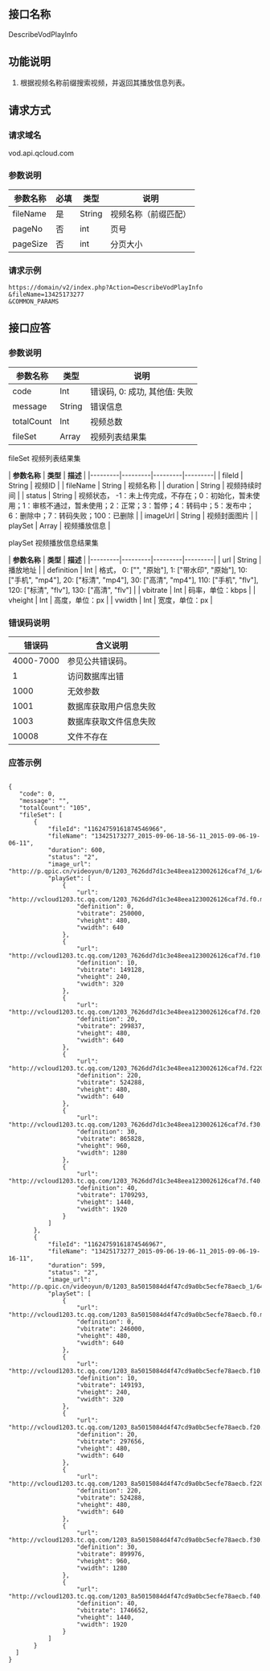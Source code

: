 ## 接口名称
DescribeVodPlayInfo

## 功能说明
1. 根据视频名称前缀搜索视频，并返回其播放信息列表。

## 请求方式

### 请求域名
vod.api.qcloud.com

### 参数说明
| 参数名称 | 必填 | 类型 | 说明 |
|---------|---------|---------|---------|
| fileName | 是 | String | 视频名称（前缀匹配） |
| pageNo | 否 | int | 页号 |
| pageSize | 否 | int | 分页大小 |

### 请求示例
```
https://domain/v2/index.php?Action=DescribeVodPlayInfo
&fileName=13425173277
&COMMON_PARAMS
```
## 接口应答

### 参数说明
| 参数名称 | 类型 | 说明 |
|---------|---------|---------|
| code | Int | 错误码, 0: 成功, 其他值: 失败 |
| message | String | 错误信息 |
| totalCount | Int | 视频总数 |
| fileSet | Array | 视频列表结果集 |

fileSet 视频列表结果集

| **参数名称** | **类型** | **描述** |
|---------|---------|---------|---------|
| fileId | String | 视频ID |
| fileName | String | 视频名称 |
| duration | String | 视频持续时间 |
| status | String | 视频状态， -1：未上传完成，不存在；0：初始化，暂未使用；1：审核不通过，暂未使用；2：正常；3：暂停；4：转码中；5：发布中；6：删除中；7：转码失败；100：已删除 |
| imageUrl | String | 视频封面图片 |
| playSet | Array | 视频播放信息 |

playSet 视频播放信息结果集

| **参数名称** | **类型** | **描述** |
|---------|---------|---------|---------|
| url | String | 播放地址 |
| definition | Int | 格式， 0: ["", "原始"], 1: ["带水印", "原始"], 10: ["手机", "mp4"], 20: ["标清", "mp4"], 30: ["高清", "mp4"], 110: ["手机", "flv"], 120: ["标清", "flv"], 130: ["高清", "flv"] |
| vbitrate | Int | 码率，单位：kbps |
| vheight | Int | 高度，单位：px |
| vwidth | Int | 宽度，单位：px |

### 错误码说明
| 错误码 | 含义说明|
|---------|---------|
| 4000-7000 | 参见公共错误码。  |
| 1 | 访问数据库出错  |
| 1000 | 无效参数  |
| 1001 | 数据库获取用户信息失败  |
| 1003 | 数据库获取文件信息失败  |
| 10008 | 文件不存在  |

### 应答示例
```

{
   "code": 0,
   "message": "",
   "totalCount": "105",
   "fileSet": [
       {
           "fileId": "11624759161874546966",
           "fileName": "13425173277_2015-09-06-18-56-11_2015-09-06-19-06-11",
           "duration": 600,
           "status": "2",
           "image_url": "http://p.qpic.cn/videoyun/0/1203_7626dd7d1c3e48eea1230026126caf7d_1/640",
           "playSet": [
               {
                   "url": "http://vcloud1203.tc.qq.com/1203_7626dd7d1c3e48eea1230026126caf7d.f0.mp4",
                   "definition": 0,
                   "vbitrate": 250000,
                   "vheight": 480,
                   "vwidth": 640
               },
               {
                   "url": "http://vcloud1203.tc.qq.com/1203_7626dd7d1c3e48eea1230026126caf7d.f10.mp4",
                   "definition": 10,
                   "vbitrate": 149128,
                   "vheight": 240,
                   "vwidth": 320
               },
               {
                   "url": "http://vcloud1203.tc.qq.com/1203_7626dd7d1c3e48eea1230026126caf7d.f20.mp4",
                   "definition": 20,
                   "vbitrate": 299837,
                   "vheight": 480,
                   "vwidth": 640
               },
               {
                   "url": "http://vcloud1203.tc.qq.com/1203_7626dd7d1c3e48eea1230026126caf7d.f220.av.m3u8",
                   "definition": 220,
                   "vbitrate": 524288,
                   "vheight": 480,
                   "vwidth": 640
               },
               {
                   "url": "http://vcloud1203.tc.qq.com/1203_7626dd7d1c3e48eea1230026126caf7d.f30.mp4",
                   "definition": 30,
                   "vbitrate": 865828,
                   "vheight": 960,
                   "vwidth": 1280
               },
               {
                   "url": "http://vcloud1203.tc.qq.com/1203_7626dd7d1c3e48eea1230026126caf7d.f40.mp4",
                   "definition": 40,
                   "vbitrate": 1709293,
                   "vheight": 1440,
                   "vwidth": 1920
               }
           ]
       },
       {
           "fileId": "11624759161874546967",
           "fileName": "13425173277_2015-09-06-19-06-11_2015-09-06-19-16-11",
           "duration": 599,
           "status": "2",
           "image_url": "http://p.qpic.cn/videoyun/0/1203_8a5015084d4f47cd9a0bc5ecfe78aecb_1/640",
           "playSet": [
               {
                   "url": "http://vcloud1203.tc.qq.com/1203_8a5015084d4f47cd9a0bc5ecfe78aecb.f0.mp4",
                   "definition": 0,
                   "vbitrate": 246000,
                   "vheight": 480,
                   "vwidth": 640
               },
               {
                   "url": "http://vcloud1203.tc.qq.com/1203_8a5015084d4f47cd9a0bc5ecfe78aecb.f10.mp4",
                   "definition": 10,
                   "vbitrate": 149193,
                   "vheight": 240,
                   "vwidth": 320
               },
               {
                   "url": "http://vcloud1203.tc.qq.com/1203_8a5015084d4f47cd9a0bc5ecfe78aecb.f20.mp4",
                   "definition": 20,
                   "vbitrate": 297656,
                   "vheight": 480,
                   "vwidth": 640
               },
               {
                   "url": "http://vcloud1203.tc.qq.com/1203_8a5015084d4f47cd9a0bc5ecfe78aecb.f220.av.m3u8",
                   "definition": 220,
                   "vbitrate": 524288,
                   "vheight": 480,
                   "vwidth": 640
               },
               {
                   "url": "http://vcloud1203.tc.qq.com/1203_8a5015084d4f47cd9a0bc5ecfe78aecb.f30.mp4",
                   "definition": 30,
                   "vbitrate": 899976,
                   "vheight": 960,
                   "vwidth": 1280
               },
               {
                   "url": "http://vcloud1203.tc.qq.com/1203_8a5015084d4f47cd9a0bc5ecfe78aecb.f40.mp4",
                   "definition": 40,
                   "vbitrate": 1746652,
                   "vheight": 1440,
                   "vwidth": 1920
               }
           ]
       }
  ]
}
```
